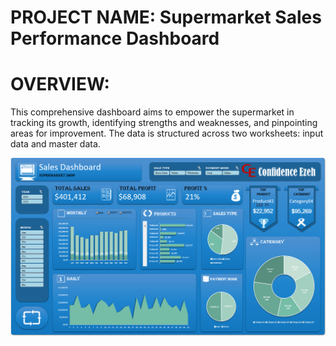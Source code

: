 # PROJECT NAME: **Supermarket Sales Performance Dashboard**

# OVERVIEW:  
This comprehensive dashboard aims to empower the supermarket in tracking its growth, identifying strengths and weaknesses, and pinpointing areas for improvement. The data is structured across two worksheets: input data and master data. 

<img src="images/Dashboard Screenshot.png">
